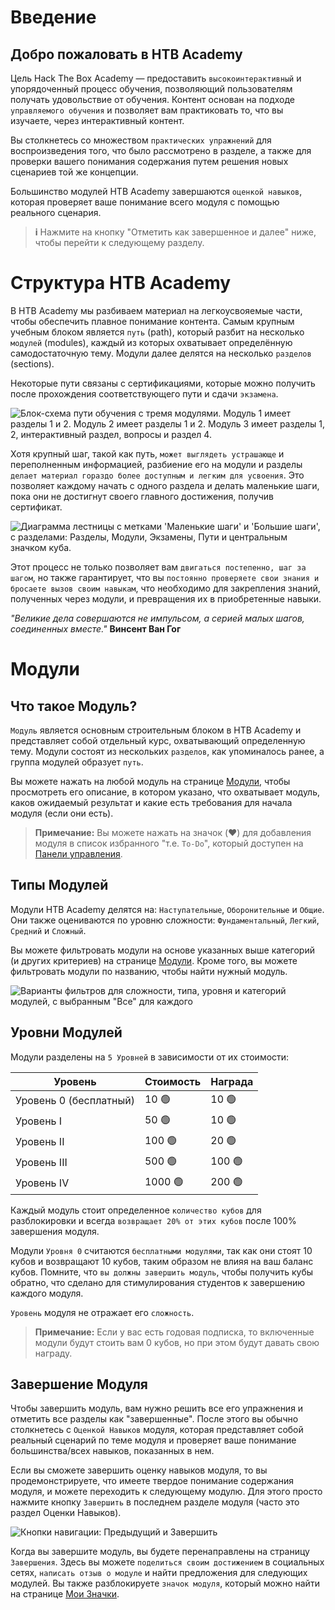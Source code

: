 
# Введение

## Добро пожаловать в HTB Academy

Цель Hack The Box Academy — предоставить `высокоинтерактивный` и упорядоченный процесс обучения, позволяющий пользователям получать удовольствие от обучения. Контент основан на подходе `управляемого обучения` и позволяет вам практиковать то, что вы изучаете, через интерактивный контент.

Вы столкнетесь со множеством `практических упражнений` для воспроизведения того, что было рассмотрено в разделе, а также для проверки вашего понимания содержания путем решения новых сценариев той же концепции.

Большинство модулей HTB Academy завершаются `оценкой навыков`, которая проверяет ваше понимание всего модуля с помощью реального сценария.

> **i** Нажмите на кнопку "Отметить как завершенное и далее" ниже, чтобы перейти к следующему разделу.


# Структура HTB Academy

В HTB Academy мы разбиваем материал на легкоусвояемые части, чтобы обеспечить плавное понимание контента. Самым крупным учебным блоком является `путь` (path), который разбит на несколько `модулей` (modules), каждый из которых охватывает определённую самодостаточную тему. Модули далее делятся на несколько `разделов` (sections).

Некоторые пути связаны с сертификациями, которые можно получить после прохождения соответствующего пути и сдачи `экзамена`.

![Блок-схема пути обучения с тремя модулями. Модуль 1 имеет разделы 1 и 2. Модуль 2 имеет разделы 1 и 2. Модуль 3 имеет разделы 1, 2, интерактивный раздел, вопросы и раздел 4.](https://academy.hackthebox.com/storage/modules/15/structure2.png)

Хотя крупный шаг, такой как путь, `может выглядеть устрашающе` и переполненным информацией, разбиение его на модули и разделы `делает материал гораздо более доступным и легким для усвоения`. Это позволяет каждому начать с одного раздела и делать маленькие шаги, пока они не достигнут своего главного достижения, получив сертификат.

![Диаграмма лестницы с метками 'Маленькие шаги' и 'Большие шаги', с разделами: Разделы, Модули, Экзамены, Пути и центральным значком куба.](https://academy.hackthebox.com/storage/modules/15/small_steps.png)

Этот процесс не только позволяет вам `двигаться постепенно, шаг за шагом`, но также гарантирует, что вы `постоянно проверяете свои знания и бросаете вызов своим навыкам`, что необходимо для закрепления знаний, полученных через модули, и превращения их в приобретенные навыки.

<div class="card bg-light">
    <div class="card-body">
        <p class="mb-0"><i>"Великие дела совершаются не импульсом, а серией малых шагов, соединенных вместе."</i> <b>Винсент Ван Гог</b></p>
    </div>
</div>


# Модули

## Что такое Модуль?

`Модуль` является основным строительным блоком в HTB Academy и представляет собой отдельный курс, охватывающий определенную тему. Модули состоят из нескольких `разделов`, как упоминалось ранее, а группа модулей образует `путь`.

Вы можете нажать на любой модуль на странице [Модули](https://academy.hackthebox.com/modules), чтобы просмотреть его описание, в котором указано, что охватывает модуль, каков ожидаемый результат и какие есть требования для начала модуля (если они есть).

> **Примечание:** Вы можете нажать на значок (♥️) для добавления модуля в список избранного "т.е. `To-Do`", который доступен на [Панели управления](https://academy.hackthebox.com/dashboard).

## Типы Модулей

Модули HTB Academy делятся на: `Наступательные`, `Оборонительные` и `Общие`. Они также оцениваются по уровню сложности: `Фундаментальный`, `Легкий`, `Средний` и `Сложный`.

Вы можете фильтровать модули на основе указанных выше категорий (и других критериев) на странице [Модули](https://academy.hackthebox.com/modules). Кроме того, вы можете фильтровать модули по названию, чтобы найти нужный модуль.

![Варианты фильтров для сложности, типа, уровня и категорий модулей, с выбранным "Все" для каждого](https://academy.hackthebox.com/storage/modules/15/new_bar.png)

## Уровни Модулей

Модули разделены на `5 Уровней` в зависимости от их стоимости:

| Уровень | Стоимость | Награда |
|---------|-----------|---------|
| Уровень 0 (бесплатный) | 10 🟢 | 10 🟢 |
| Уровень I | 50 🟢 | 10 🟢 |
| Уровень II | 100 🟢 | 20 🟢 |
| Уровень III | 500 🟢 | 100 🟢 |
| Уровень IV | 1000 🟢 | 200 🟢 |

Каждый модуль стоит определенное `количество кубов` для разблокировки и всегда `возвращает 20% от этих кубов` после 100% завершения модуля.

Модули `Уровня 0` считаются `бесплатными модулями`, так как они стоят 10 кубов и возвращают 10 кубов, таким образом не влияя на ваш баланс кубов. Помните, что `вы должны завершить модуль`, чтобы получить кубы обратно, что сделано для стимулирования студентов к завершению каждого модуля.

`Уровень` модуля не отражает его `сложность`.

> **Примечание:** Если у вас есть годовая подписка, то включенные модули будут стоить вам 0 кубов, но при этом будут давать свою награду.

## Завершение Модуля

Чтобы завершить модуль, вам нужно решить все его упражнения и отметить все разделы как "завершенные". После этого вы обычно столкнетесь с `Оценкой Навыков` модуля, которая представляет собой реальный сценарий по теме модуля и проверяет ваше понимание большинства/всех навыков, показанных в нем.

Если вы сможете завершить оценку навыков модуля, то вы продемонстрируете, что имеете твердое понимание содержания модуля, и можете переходить к следующему модулю. Для этого просто нажмите кнопку `Завершить` в последнем разделе модуля (часто это раздел Оценки Навыков).

![Кнопки навигации: Предыдущий и Завершить](https://academy.hackthebox.com/storage/modules/15/finish_module.png)

Когда вы завершите модуль, вы будете перенаправлены на страницу `Завершения`. Здесь вы можете `поделиться своим достижением` в социальных сетях, `написать отзыв о модуле` и найти предложения для следующих модулей. Вы также разблокируете `значок модуля`, который можно найти на странице [Мои Значки](https://academy.hackthebox.com/my-badges).

